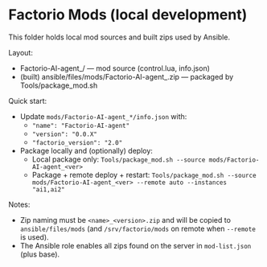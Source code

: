 # Factorio Mods (local development)

This folder holds local mod sources and built zips used by Ansible.

Layout:
- Factorio-AI-agent_<version>/ — mod source (control.lua, info.json)
- (built) ansible/files/mods/Factorio-AI-agent_<version>.zip — packaged by Tools/package_mod.sh

Quick start:
- Update `mods/Factorio-AI-agent_*/info.json` with:
  - `"name": "Factorio-AI-agent"`
  - `"version": "0.0.X"`
  - `"factorio_version": "2.0"`
- Package locally and (optionally) deploy:
  - Local package only: `Tools/package_mod.sh --source mods/Factorio-AI-agent_<ver>`
  - Package + remote deploy + restart: `Tools/package_mod.sh --source mods/Factorio-AI-agent_<ver> --remote auto --instances "ai1,ai2"`

Notes:
- Zip naming must be `<name>_<version>.zip` and will be copied to `ansible/files/mods` (and `/srv/factorio/mods` on remote when `--remote` is used).
- The Ansible role enables all zips found on the server in `mod-list.json` (plus base).

